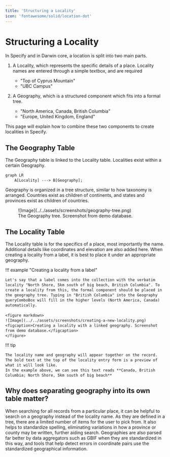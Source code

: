 ```yaml
---
title: 'Structuring a Locality'
icon: 'fontawesome/solid/location-dot'
---
```


# Structuring a Locality

In Specify and in Darwin core, a location is split into two main parts.

1. A Locality, which represents the specific details of a place. Locality names are entered through a simple textbox, and are required

    - "Top of Cyprus Mountain"
    - "UBC Campus"

2. A Geography, which is a structured component which fits into a formal tree.

    - "North America, Canada, British Columbia"
    - "Europe, United Kingdom, England"

This page will explain how to combine these two components to create localities in Specify.

## The Geography Table

The Geography table is linked to the Locality table. Localities exist within a certain Geography.

```mermaid
graph LR
    A[Locality] ---> B[Geography];
```

Geography is organized in a tree structure, similar to how taxonomy is arranged. Countries exist as children of continents, and states and provinces exist as children of countries.

<figure markdown>
  ![Image](../../assets/screenshots/geography-tree.png)
  <figcaption>The Geography tree. Screenshot from demo database.</figcaption>
</figure>

## The Locality Table

The Locality table is for the specifics of a place, most importantly the name. Additional details like coordinates and elevation are also added here. When creating a locality from a label, it is best to place it under an appropriate geography.

!!! example "Creating a locality from a label"

    Let's say that a label comes into the collection with the verbatim locality "North Shore, 5km south of big beach, British Columbia". To create a locality from this, the formal component should be placed in the geography tree. Typing in "British Columbia" into the Geography queryComboBox will fill in the higher levels (North America, Canada) automatically.

    <figure markdown>
    ![Image](../../assets/screenshots/creating-a-new-locality.png)
    <figcaption>Creating a locality with a linked geography. Screenshot from demo database.</figcaption>
    </figure>

!!! tip

    The locality name and geography will appear together on the record. The bold text at the top of the locality entry form is a preview of what it will look like. 
    In the example above, we can see this text reads **Canada, British Columbia; North Shore, 5km south of big beach**

## Why does separating geography into its own table matter?

When searching for all records from a particular place, it can be helpful to search on a geography instead of the locality name. As they are defined in a tree, there are a limited number of items for the user to pick from. It also helps to standardize spelling, eliminating variations in how a province or county may be written, further aiding search. Geographies are also parsed far better by data aggregators such as GBIF when they are standardized in this way, and tools that help detect errors in coordinate pairs use the standardized geographical information.

